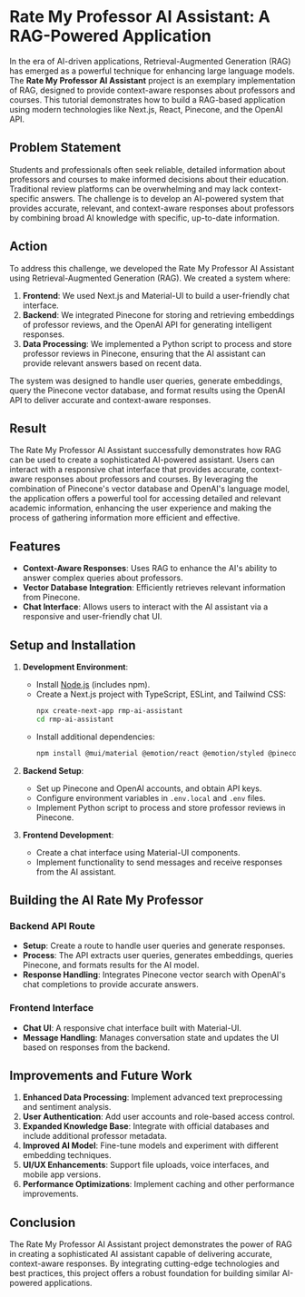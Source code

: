 # Rate My Professor AI Assistant: A RAG-Powered Application

In the era of AI-driven applications, Retrieval-Augmented Generation (RAG) has emerged as a powerful technique for enhancing large language models. The **Rate My Professor AI Assistant** project is an exemplary implementation of RAG, designed to provide context-aware responses about professors and courses. This tutorial demonstrates how to build a RAG-based application using modern technologies like Next.js, React, Pinecone, and the OpenAI API.

## Problem Statement

Students and professionals often seek reliable, detailed information about professors and courses to make informed decisions about their education. Traditional review platforms can be overwhelming and may lack context-specific answers. The challenge is to develop an AI-powered system that provides accurate, relevant, and context-aware responses about professors by combining broad AI knowledge with specific, up-to-date information.

## Action

To address this challenge, we developed the Rate My Professor AI Assistant using Retrieval-Augmented Generation (RAG). We created a system where:

1. **Frontend**: We used Next.js and Material-UI to build a user-friendly chat interface.
2. **Backend**: We integrated Pinecone for storing and retrieving embeddings of professor reviews, and the OpenAI API for generating intelligent responses.
3. **Data Processing**: We implemented a Python script to process and store professor reviews in Pinecone, ensuring that the AI assistant can provide relevant answers based on recent data.

The system was designed to handle user queries, generate embeddings, query the Pinecone vector database, and format results using the OpenAI API to deliver accurate and context-aware responses.

## Result

The Rate My Professor AI Assistant successfully demonstrates how RAG can be used to create a sophisticated AI-powered assistant. Users can interact with a responsive chat interface that provides accurate, context-aware responses about professors and courses. By leveraging the combination of Pinecone's vector database and OpenAI's language model, the application offers a powerful tool for accessing detailed and relevant academic information, enhancing the user experience and making the process of gathering information more efficient and effective.

## Features

- **Context-Aware Responses**: Uses RAG to enhance the AI's ability to answer complex queries about professors.
- **Vector Database Integration**: Efficiently retrieves relevant information from Pinecone.
- **Chat Interface**: Allows users to interact with the AI assistant via a responsive and user-friendly chat UI.

## Setup and Installation

1. **Development Environment**: 
   - Install [Node.js](https://nodejs.org) (includes npm).
   - Create a Next.js project with TypeScript, ESLint, and Tailwind CSS:
     ```bash
     npx create-next-app rmp-ai-assistant
     cd rmp-ai-assistant
     ```
   - Install additional dependencies:
     ```bash
     npm install @mui/material @emotion/react @emotion/styled @pinecone-database/pinecone @vercel/analytics openai
     ```

2. **Backend Setup**:
   - Set up Pinecone and OpenAI accounts, and obtain API keys.
   - Configure environment variables in `.env.local` and `.env` files.
   - Implement Python script to process and store professor reviews in Pinecone.

3. **Frontend Development**:
   - Create a chat interface using Material-UI components.
   - Implement functionality to send messages and receive responses from the AI assistant.

## Building the AI Rate My Professor

### Backend API Route

- **Setup**: Create a route to handle user queries and generate responses.
- **Process**: The API extracts user queries, generates embeddings, queries Pinecone, and formats results for the AI model.
- **Response Handling**: Integrates Pinecone vector search with OpenAI's chat completions to provide accurate answers.

### Frontend Interface

- **Chat UI**: A responsive chat interface built with Material-UI.
- **Message Handling**: Manages conversation state and updates the UI based on responses from the backend.

## Improvements and Future Work

1. **Enhanced Data Processing**: Implement advanced text preprocessing and sentiment analysis.
2. **User Authentication**: Add user accounts and role-based access control.
3. **Expanded Knowledge Base**: Integrate with official databases and include additional professor metadata.
4. **Improved AI Model**: Fine-tune models and experiment with different embedding techniques.
5. **UI/UX Enhancements**: Support file uploads, voice interfaces, and mobile app versions.
6. **Performance Optimizations**: Implement caching and other performance improvements.

## Conclusion

The Rate My Professor AI Assistant project demonstrates the power of RAG in creating a sophisticated AI assistant capable of delivering accurate, context-aware responses. By integrating cutting-edge technologies and best practices, this project offers a robust foundation for building similar AI-powered applications.

